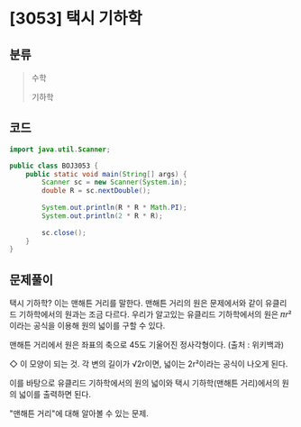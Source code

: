 # [3053] 택시 기하학

## 분류
> 수학
>
> 기하학
>

## 코드
```java
import java.util.Scanner;

public class BOJ3053 {
	public static void main(String[] args) {
		Scanner sc = new Scanner(System.in);
		double R = sc.nextDouble();
		
		System.out.println(R * R * Math.PI);
		System.out.println(2 * R * R);
		
		sc.close();
	}
}
```

## 문제풀이

택시 기하학? 이는 맨해튼 거리를 말한다. 맨해튼 거리의 원은 문제에서와 같이 유클리드 기하학에서의 원과는 조금 다르다. 우리가 알고있는 유클리드 기하학에서의 원은 𝜋𝑟²이라는 공식을 이용해 원의 넓이를 구할 수 있다.

맨해튼 거리에서 원은 좌표의 축으로 45도 기울어진 정사각형이다. (출처 : 위키백과)

◇ 이 모양이 되는 것. 각 변의 길이가 √2r이면, 넓이는 2r²이라는 공식이 나오게 된다. 

이를 바탕으로 유클리드 기하학에서의 원의 넓이와 택시 기하학(맨해튼 거리)에서의 원의 넓이를 출력하면 된다.

"맨해튼 거리"에 대해 알아볼 수 있는 문제.

